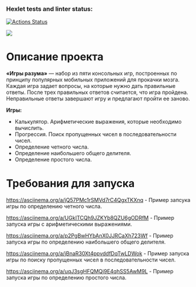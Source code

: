 ### Hexlet tests and linter status:
[![Actions Status](https://github.com/frieswithsalsa/frontend-project-44/actions/workflows/hexlet-check.yml/badge.svg)](https://github.com/frieswithsalsa/frontend-project-44/actions)

<a href="https://codeclimate.com/github/frieswithsalsa/frontend-project-44/maintainability"><img src="https://api.codeclimate.com/v1/badges/cee256b8625cc2d99eaa/maintainability" /></a>

<h1>Описание проекта</h1>

<b>«Игры разума»</b> — набор из пяти консольных игр, построенных по принципу популярных мобильных приложений для прокачки мозга. Каждая игра задает вопросы, на которые нужно дать правильные ответы. После трех правильных ответов считается, что игра пройдена. Неправильные ответы завершают игру и предлагают пройти ее заново. 

<b>Игры:</b>

<ul>
<li>Калькулятор. Арифметические выражения, которые необходимо вычислить.</li>
<li>Прогрессия. Поиск пропущенных чисел в последовательности чисел.</li>
<li>Определение четного числа.</li>
<li>Определение наибольшего общего делителя.</li>
<li>Определение простого числа.</li>
</ul>

<h1>Требования для запуска</h2>

https://asciinema.org/a/jQ57PMc1rSMVd7rC4QgxTKXnq - Пример запсука игры по определению четного числа.

https://asciinema.org/a/UGkITCQh9JZKYb8QZU6gODRfM - Пример запуска игры с арифметическими выражениями.

https://asciinema.org/a/p2PgBwHYbAnX0JJRCaXh723Wf - Пример запуска игры по определению наибольшего общего делителя.

https://asciinema.org/a/jBnaR30Xt4ppvddfDqTwLDWok - Пример запуска игры по поиску пропущенных чисел в последовательности чисел.

https://asciinema.org/a/uqJ3sgHFQMQj9E4qhSS5AwM9L - Пример запуска игры по определению простого числа.

